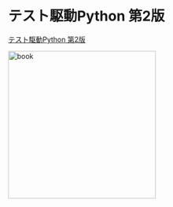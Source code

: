 # テスト駆動Python 第2版

[テスト駆動Python 第2版](https://www.shoeisha.co.jp/book/detail/9784798177458)

<img src="https://www.seshop.com/static/images/product/25262/L.png" alt="book" width="300">
